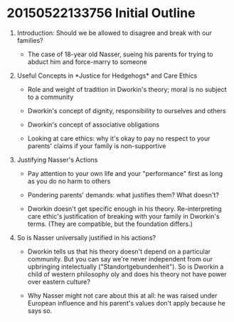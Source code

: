 # 20150522133756 Initial Outline

1. Introduction: Should we be allowed to disagree and break with our families?

    * The case of 18-year old Nasser, sueing his parents for trying to abduct him and force-marry to someone

2. Useful Concepts in \*Justice for Hedgehogs* and Care Ethics

    * Role and weight of tradition in Dworkin's theory; moral is no subject to a community

    * Dworkin's concept of dignity, responsibility to ourselves and others

    * Dworkin's concept of associative obligations

    * Looking at care ethics: why it's okay to pay no respect to your parents' claims if your family is non-supportive

3. Justifying Nasser's Actions

    * Pay attention to your own life and your "performance" first as long as you do no harm to others

    * Pondering parents' demands: what justifies them? What doesn't?

    * Dworkin doesn't get specific enough in his theory. Re-interpreting care ethic's justification of breaking with your family in Dworkin's terms. (They are compatible, but the foundation differs.)

4. So is Nasser universally justified in his actions?

    * Dworkin tells us that his theory doesn't depend on a particular community. But you can say we're never independent from our upbringing intelectually ("Standortgebundenheit"). So is Dworkin a child of western philosophy oly and does his theory not have power over eastern culture?

    * Why Nasser might not care about this at all: he was raised under European influence and his parent's values don't apply because he says so.

